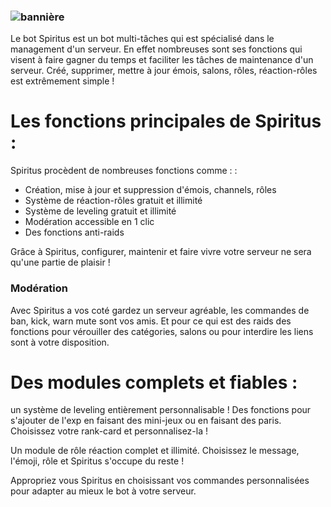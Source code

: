 ### ![bannière](https://cdn.discordapp.com/attachments/734318123510923324/734322261284225044/7c058dcddd11233ef507f074ff1e5ac539c1ac93da39a3ee5e6b4b0d3255bfef95601890afd80709da39a3ee5e6b4b0d3255.png)


Le bot Spiritus est un bot multi-tâches qui est spécialisé dans le management d'un serveur. En effet nombreuses sont ses fonctions qui visent à faire gagner du temps et faciliter les tâches de maintenance d'un serveur. Créé, supprimer, mettre à jour émois, salons, rôles, réaction-rôles est extrêmement simple !

# Les fonctions principales de Spiritus :

Spiritus procèdent de nombreuses fonctions comme : : 
  <ul>
  <li> Création, mise à jour et suppression d'émois, channels, rôles </li>
  <li> Système de réaction-rôles gratuit et illimité </li>
  <li> Système de leveling gratuit et illimité </li>
  <li> Modération accessible en 1 clic </li>
  <li> Des fonctions anti-raids </li>
  </ul>
Grâce à Spiritus, configurer, maintenir et faire vivre votre serveur ne sera qu'une partie de plaisir !

### Modération
Avec Spiritus a vos coté gardez un serveur agréable, les commandes de ban, kick, warn mute sont vos amis. Et pour ce qui est des raids des fonctions pour vérouiller des catégories, salons ou pour interdire les liens sont à votre disposition.

# Des modules complets et fiables :

un système de leveling entièrement personnalisable ! Des fonctions pour s'ajouter de l'exp en faisant des mini-jeux ou en faisant des paris. Choisissez votre rank-card et personnalisez-la !

Un module de rôle réaction complet et illimité. Choisissez le message, l'émoji, rôle et Spiritus s'occupe du reste !

Appropriez vous Spiritus en choisissant vos commandes personnalisées pour adapter au mieux le bot à votre serveur.
